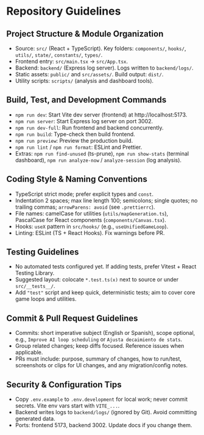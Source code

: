 # Repository Guidelines

## Project Structure & Module Organization
- Source: `src/` (React + TypeScript). Key folders: `components/`, `hooks/`, `utils/`, `state/`, `constants/`, `types/`.
- Frontend entry: `src/main.tsx` → `src/App.tsx`.
- Backend: `backend/` (Express log server). Logs written to `backend/logs/`.
- Static assets: `public/` and `src/assets/`. Build output: `dist/`.
- Utility scripts: `scripts/` (analysis and dashboard tools).

## Build, Test, and Development Commands
- `npm run dev`: Start Vite dev server (frontend) at http://localhost:5173.
- `npm run server`: Start Express log server on port 3002.
- `npm run dev-full`: Run frontend and backend concurrently.
- `npm run build`: Type-check then build frontend.
- `npm run preview`: Preview the production build.
- `npm run lint` / `npm run format`: ESLint and Prettier.
- Extras: `npm run find-unused` (ts-prune), `npm run show-stats` (terminal dashboard), `npm run analyze-now` / `analyze-session` (log analysis).

## Coding Style & Naming Conventions
- TypeScript strict mode; prefer explicit types and `const`.
- Indentation 2 spaces; max line length 100; semicolons; single quotes; no trailing commas; `arrowParens: avoid` (see `.prettierrc`).
- File names: camelCase for utilities (`utils/mapGeneration.ts`), PascalCase for React components (`components/Canvas.tsx`).
- Hooks: `useX` pattern in `src/hooks/` (e.g., `useUnifiedGameLoop`).
- Linting: ESLint (TS + React Hooks). Fix warnings before PR.

## Testing Guidelines
- No automated tests configured yet. If adding tests, prefer Vitest + React Testing Library.
- Suggested layout: colocate `*.test.ts(x)` next to source or under `src/__tests__/`.
- Add `"test"` script and keep quick, deterministic tests; aim to cover core game loops and utilities.

## Commit & Pull Request Guidelines
- Commits: short imperative subject (English or Spanish), scope optional, e.g., `Improve AI loop scheduling` or `Ajusta decaimiento de stats`.
- Group related changes; keep diffs focused. Reference issues when applicable.
- PRs must include: purpose, summary of changes, how to run/test, screenshots or clips for UI changes, and any migration/config notes.

## Security & Configuration Tips
- Copy `.env.example` to `.env.development` for local work; never commit secrets. Vite env vars start with `VITE_...`.
- Backend writes logs to `backend/logs/` (ignored by Git). Avoid committing generated data.
- Ports: frontend 5173, backend 3002. Update docs if you change them.

